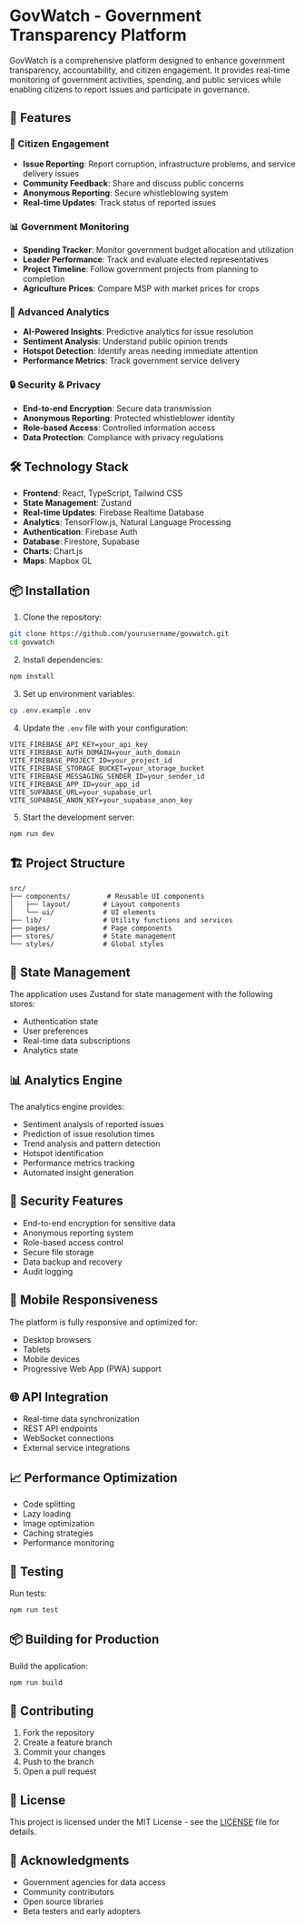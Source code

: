 # GovWatch - Government Transparency Platform

GovWatch is a comprehensive platform designed to enhance government transparency, accountability, and citizen engagement. It provides real-time monitoring of government activities, spending, and public services while enabling citizens to report issues and participate in governance.

## 🚀 Features

### 👥 Citizen Engagement
- **Issue Reporting**: Report corruption, infrastructure problems, and service delivery issues
- **Community Feedback**: Share and discuss public concerns
- **Anonymous Reporting**: Secure whistleblowing system
- **Real-time Updates**: Track status of reported issues

### 📊 Government Monitoring
- **Spending Tracker**: Monitor government budget allocation and utilization
- **Leader Performance**: Track and evaluate elected representatives
- **Project Timeline**: Follow government projects from planning to completion
- **Agriculture Prices**: Compare MSP with market prices for crops

### 🤖 Advanced Analytics
- **AI-Powered Insights**: Predictive analytics for issue resolution
- **Sentiment Analysis**: Understand public opinion trends
- **Hotspot Detection**: Identify areas needing immediate attention
- **Performance Metrics**: Track government service delivery

### 🔒 Security & Privacy
- **End-to-end Encryption**: Secure data transmission
- **Anonymous Reporting**: Protected whistleblower identity
- **Role-based Access**: Controlled information access
- **Data Protection**: Compliance with privacy regulations

## 🛠️ Technology Stack

- **Frontend**: React, TypeScript, Tailwind CSS
- **State Management**: Zustand
- **Real-time Updates**: Firebase Realtime Database
- **Analytics**: TensorFlow.js, Natural Language Processing
- **Authentication**: Firebase Auth
- **Database**: Firestore, Supabase
- **Charts**: Chart.js
- **Maps**: Mapbox GL

## 📦 Installation

1. Clone the repository:
```bash
git clone https://github.com/yourusername/govwatch.git
cd govwatch
```

2. Install dependencies:
```bash
npm install
```

3. Set up environment variables:
```bash
cp .env.example .env
```

4. Update the `.env` file with your configuration:
```env
VITE_FIREBASE_API_KEY=your_api_key
VITE_FIREBASE_AUTH_DOMAIN=your_auth_domain
VITE_FIREBASE_PROJECT_ID=your_project_id
VITE_FIREBASE_STORAGE_BUCKET=your_storage_bucket
VITE_FIREBASE_MESSAGING_SENDER_ID=your_sender_id
VITE_FIREBASE_APP_ID=your_app_id
VITE_SUPABASE_URL=your_supabase_url
VITE_SUPABASE_ANON_KEY=your_supabase_anon_key
```

5. Start the development server:
```bash
npm run dev
```

## 🏗️ Project Structure

```
src/
├── components/         # Reusable UI components
│   ├── layout/        # Layout components
│   └── ui/            # UI elements
├── lib/               # Utility functions and services
├── pages/             # Page components
├── stores/            # State management
└── styles/            # Global styles
```

## 🔄 State Management

The application uses Zustand for state management with the following stores:
- Authentication state
- User preferences
- Real-time data subscriptions
- Analytics state

## 📊 Analytics Engine

The analytics engine provides:
- Sentiment analysis of reported issues
- Prediction of issue resolution times
- Trend analysis and pattern detection
- Hotspot identification
- Performance metrics tracking
- Automated insight generation

## 🔐 Security Features

- End-to-end encryption for sensitive data
- Anonymous reporting system
- Role-based access control
- Secure file storage
- Data backup and recovery
- Audit logging

## 📱 Mobile Responsiveness

The platform is fully responsive and optimized for:
- Desktop browsers
- Tablets
- Mobile devices
- Progressive Web App (PWA) support

## 🌐 API Integration

- Real-time data synchronization
- REST API endpoints
- WebSocket connections
- External service integrations

## 📈 Performance Optimization

- Code splitting
- Lazy loading
- Image optimization
- Caching strategies
- Performance monitoring

## 🧪 Testing

Run tests:
```bash
npm run test
```

## 📦 Building for Production

Build the application:
```bash
npm run build
```

## 🤝 Contributing

1. Fork the repository
2. Create a feature branch
3. Commit your changes
4. Push to the branch
5. Open a pull request

## 📄 License

This project is licensed under the MIT License - see the [LICENSE](LICENSE) file for details.

## 🙏 Acknowledgments

- Government agencies for data access
- Community contributors
- Open source libraries
- Beta testers and early adopters